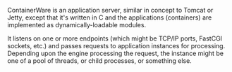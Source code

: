 ContainerWare is an application server, similar in concept to Tomcat or
Jetty, except that it's written in C and the applications (containers)
are implemented as dynamically-loadable modules.

It listens on one or more endpoints (which might be TCP/IP ports, FastCGI
sockets, etc.) and passes requests to application instances for processing.
Depending upon the engine processing the request, the instance might be one
of a pool of threads, or child processes, or something else.
